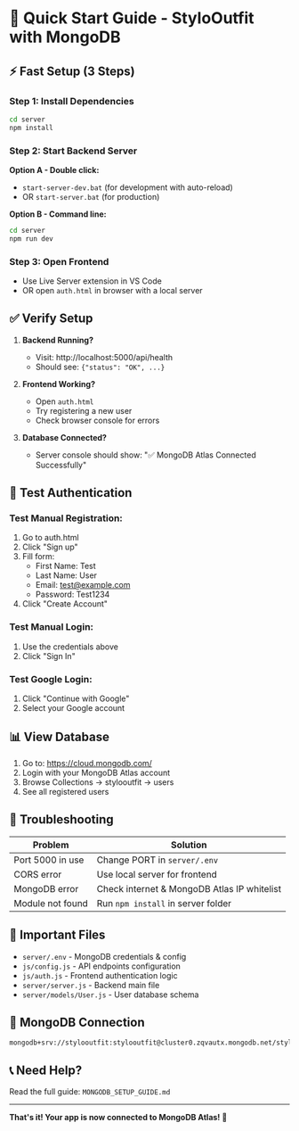 # 🚀 Quick Start Guide - StyloOutfit with MongoDB

## ⚡ Fast Setup (3 Steps)

### Step 1: Install Dependencies
```bash
cd server
npm install
```

### Step 2: Start Backend Server
**Option A - Double click:**
- `start-server-dev.bat` (for development with auto-reload)
- OR `start-server.bat` (for production)

**Option B - Command line:**
```bash
cd server
npm run dev
```

### Step 3: Open Frontend
- Use Live Server extension in VS Code
- OR open `auth.html` in browser with a local server

## ✅ Verify Setup

1. **Backend Running?**
   - Visit: http://localhost:5000/api/health
   - Should see: `{"status": "OK", ...}`

2. **Frontend Working?**
   - Open `auth.html`
   - Try registering a new user
   - Check browser console for errors

3. **Database Connected?**
   - Server console should show: "✅ MongoDB Atlas Connected Successfully"

## 🎯 Test Authentication

### Test Manual Registration:
1. Go to auth.html
2. Click "Sign up"
3. Fill form:
   - First Name: Test
   - Last Name: User
   - Email: test@example.com
   - Password: Test1234
4. Click "Create Account"

### Test Manual Login:
1. Use the credentials above
2. Click "Sign In"

### Test Google Login:
1. Click "Continue with Google"
2. Select your Google account

## 📊 View Database

1. Go to: https://cloud.mongodb.com/
2. Login with your MongoDB Atlas account
3. Browse Collections → stylooutfit → users
4. See all registered users

## 🔧 Troubleshooting

| Problem | Solution |
|---------|----------|
| Port 5000 in use | Change PORT in `server/.env` |
| CORS error | Use local server for frontend |
| MongoDB error | Check internet & MongoDB Atlas IP whitelist |
| Module not found | Run `npm install` in server folder |

## 📝 Important Files

- `server/.env` - MongoDB credentials & config
- `js/config.js` - API endpoints configuration
- `js/auth.js` - Frontend authentication logic
- `server/server.js` - Backend main file
- `server/models/User.js` - User database schema

## 🔐 MongoDB Connection

```
mongodb+srv://stylooutfit:stylooutfit@cluster0.zqvautx.mongodb.net/stylooutfit
```

## 📞 Need Help?

Read the full guide: `MONGODB_SETUP_GUIDE.md`

---

**That's it! Your app is now connected to MongoDB Atlas! 🎉**
